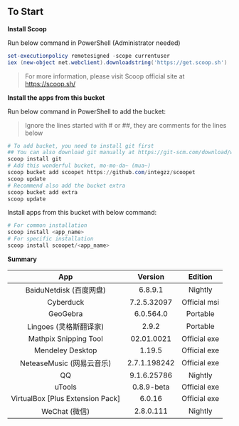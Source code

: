 To Start
--------

**Install Scoop**

Run below command in PowerShell (Administrator needed)

``` powershell
set-executionpolicy remotesigned -scope currentuser
iex (new-object net.webclient).downloadstring('https://get.scoop.sh')
```

> For more information, please visit Scoop official site at https://scoop.sh/

**Install the apps from this bucket**

Run below command in PowerShell to add the bucket:
> Ignore the lines started with # or ##, they are comments for the lines below

``` powershell
# To add bucket, you need to install git first
## You can also download git manually at https://git-scm.com/download/win
scoop install git
# Add this wonderful bucket, mo-mo-da~ (mua~)
scoop bucket add scoopet https://github.com/integzz/scoopet
scoop update
# Recommend also add the bucket extra
scoop bucket add extra
scoop update
```

Install apps from this bucket with below command:

``` powershell
# For common installation
scoop install <app_name>
# For specific installation
scoop install scoopet/<app_name>
```


**Summary**


|               App                |   Version    |   Edition    |
| :------------------------------: | :----------: | :----------: |
|     BaiduNetdisk  (百度网盘)     |   6.8.9.1    |   Nightly    |
|            Cyberduck             | 7.2.5.32097  | Official msi |
|             GeoGebra             |  6.0.564.0   |   Portable   |
|      Lingoes (灵格斯翻译家)      |    2.9.2     |   Portable   |
|      Mathpix Snipping Tool       |  02.01.0021  | Official exe |
|         Mendeley Desktop         |    1.19.5    | Official exe |
|    NeteaseMusic  (网易云音乐)    | 2.7.1.198242 | Official exe |
|                QQ                | 9.1.6.25786  |   Nightly    |
|              uTools              |  0.8.9-beta  | Official exe |
| VirtualBox [Plus Extension Pack] |    6.0.16    | Official exe |
|          WeChat  (微信)          |  2.8.0.111   |   Nightly    |
